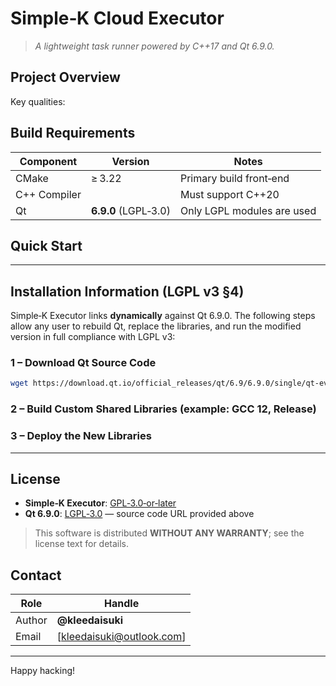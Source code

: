 # Simple‑K Cloud Executor

> *A lightweight task runner powered by C++17 and Qt 6.9.0.*

## Project Overview

Key qualities:

## Build Requirements

| Component    | Version                     | Notes                             |
| ------------ | --------------------------- | --------------------------------- |
| CMake        | ≥ 3.22                      | Primary build front‑end           |
| C++ Compiler |                             | Must support C++20                |
| Qt           | **6.9.0** (LGPL‑3.0)        | Only LGPL modules are used        |

## Quick Start

---

## Installation Information (LGPL v3 §4)

Simple‑K Executor links **dynamically** against Qt 6.9.0.
The following steps allow any user to rebuild Qt, replace the libraries, and run the modified version in full compliance with LGPL v3:

### 1 – Download Qt Source Code

```bash
wget https://download.qt.io/official_releases/qt/6.9/6.9.0/single/qt-everywhere-src-6.9.0.tar.xz
```

### 2 – Build Custom Shared Libraries (example: GCC 12, Release)

### 3 – Deploy the New Libraries

---

## License

* **Simple‑K Executor**: [GPL‑3.0‑or‑later](./LICENSE)
* **Qt 6.9.0**: [LGPL‑3.0](./COPYING.LGPL-3.0) — source code URL provided above

> This software is distributed **WITHOUT ANY WARRANTY**; see the license text for details.

## Contact

| Role       | Handle                         |
| ---------- | ------------------------------ |
| Author     | **@kleedaisuki**               |
| Email      | [kleedaisuki@outlook.com]      |

---

Happy hacking!
